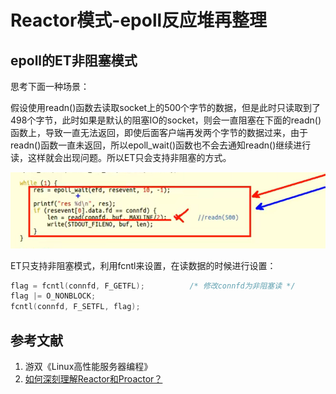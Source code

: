 # Reactor模式-epoll反应堆再整理

## epoll的ET非阻塞模式

思考下面一种场景：

假设使用readn()函数去读取socket上的500个字节的数据，但是此时只读取到了498个字节，此时如果是默认的阻塞IO的socket，则会一直阻塞在下面的readn()函数上，导致一直无法返回，即使后面客户端再发两个字节的数据过来，由于readn()函数一直未返回，所以epoll_wait()函数也不会去通知readn()继续进行读，这样就会出现问题。所以ET只会支持非阻塞的方式。

![Screen Shot 2022-02-06 at 21.37.06](https://raw.githubusercontent.com/fsZhuangB/Photos_Of_Blog/master/photos/202202062137374.png)

ET只支持非阻塞模式，利用fcntl来设置，在读数据的时候进行设置：

```c
flag = fcntl(connfd, F_GETFL);          /* 修改connfd为非阻塞读 */  
flag |= O_NONBLOCK;  
fcntl(connfd, F_SETFL, flag);  
```

## 参考文献

1.   游双《Linux高性能服务器编程》
2.   [如何深刻理解Reactor和Proactor？](https://www.zhihu.com/question/26943938)